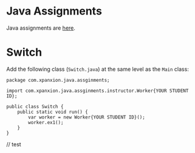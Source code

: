 # Java Assignments
Java assignments are [here](assignments.md).

# Switch
Add the following class (`Switch.java`) at the same level as the `Main` class:

```
package com.xpanxion.java.assginments;

import com.xpanxion.java.assginments.instructor.Worker{YOUR STUDENT ID};

public class Switch {
    public static void run() {
        var worker = new Worker{YOUR STUDENT ID}();
        worker.ex1();
    }
}
```

// test